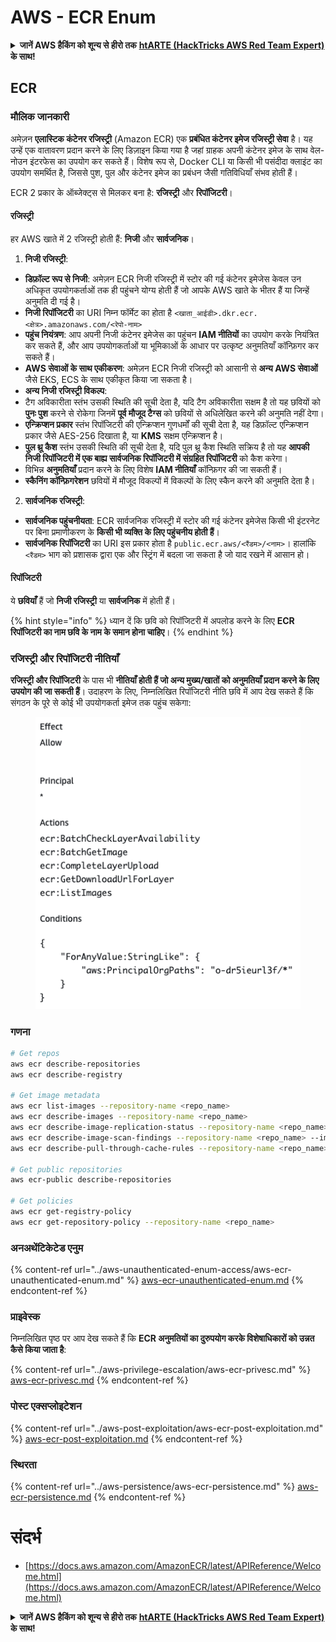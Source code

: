 # AWS - ECR Enum

<details>

<summary><strong>जानें AWS हैकिंग को शून्य से हीरो तक</strong> <a href="https://training.hacktricks.xyz/courses/arte"><strong>htARTE (HackTricks AWS Red Team Expert)</strong></a><strong> के साथ!</strong></summary>

HackTricks का समर्थन करने के अन्य तरीके:

* यदि आप अपनी **कंपनी का विज्ञापन HackTricks में देखना चाहते हैं** या **HackTricks को PDF में डाउनलोड करना चाहते हैं** तो [**सब्सक्रिप्शन प्लान्स देखें**](https://github.com/sponsors/carlospolop)!
* [**आधिकारिक PEASS और HackTricks स्वैग**](https://peass.creator-spring.com) प्राप्त करें
* हमारे विशेष [**NFTs**](https://opensea.io/collection/the-peass-family) कलेक्शन **The PEASS Family** की खोज करें
* **शामिल हों** 💬 [**डिस्कॉर्ड समूह**](https://discord.gg/hRep4RUj7f) या [**टेलीग्राम समूह**](https://t.me/peass) या हमें **ट्विटर** 🐦 [**@hacktricks_live**](https://twitter.com/hacktricks_live)** पर फॉलो** करें।
* **हैकिंग ट्रिक्स साझा करें** द्वारा **PRs सबमिट** करके [**HackTricks**](https://github.com/carlospolop/hacktricks) और [**HackTricks Cloud**](https://github.com/carlospolop/hacktricks-cloud) github repos में।

</details>

## ECR

### मौलिक जानकारी

अमेज़न **एलास्टिक कंटेनर रजिस्ट्री** (Amazon ECR) एक **प्रबंधित कंटेनर इमेज रजिस्ट्री सेवा** है। यह उन्हें एक वातावरण प्रदान करने के लिए डिज़ाइन किया गया है जहां ग्राहक अपनी कंटेनर इमेज के साथ वेल-नोउन इंटरफेस का उपयोग कर सकते हैं। विशेष रूप से, Docker CLI या किसी भी पसंदीदा क्लाइंट का उपयोग समर्थित है, जिससे पुश, पुल और कंटेनर इमेज का प्रबंधन जैसी गतिविधियाँ संभव होती हैं।

ECR 2 प्रकार के ऑब्जेक्ट्स से मिलकर बना है: **रजिस्ट्री** और **रिपॉजिटरी**।

#### रजिस्ट्री

हर AWS खाते में 2 रजिस्ट्री होती हैं: **निजी** और **सार्वजनिक**।

1. **निजी रजिस्ट्री**:

* **डिफ़ॉल्ट रूप से निजी**: अमेज़न ECR निजी रजिस्ट्री में स्टोर की गई कंटेनर इमेजेस केवल उन अधिकृत उपयोगकर्ताओं तक ही पहुंचने योग्य होती हैं जो आपके AWS खाते के भीतर हैं या जिन्हें अनुमति दी गई है।
* **निजी रिपॉजिटरी** का URI निम्न फॉर्मेट का होता है `<खाता_आईडी>.dkr.ecr.<क्षेत्र>.amazonaws.com/<रेपो-नाम>`
* **पहुंच नियंत्रण**: आप अपनी निजी कंटेनर इमेजेस का पहुंचन **IAM नीतियों** का उपयोग करके नियंत्रित कर सकते हैं, और आप उपयोगकर्ताओं या भूमिकाओं के आधार पर उत्कृष्ट अनुमतियाँ कॉन्फ़िगर कर सकते हैं।
* **AWS सेवाओं के साथ एकीकरण**: अमेज़न ECR निजी रजिस्ट्री को आसानी से **अन्य AWS सेवाओं** जैसे EKS, ECS के साथ एकीकृत किया जा सकता है।
* **अन्य निजी रजिस्ट्री विकल्प**:
* टैग अविकारीता स्तंभ उसकी स्थिति की सूची देता है, यदि टैग अविकारीता सक्षम है तो यह छवियों को **पुनः पुश** करने से रोकेगा जिनमें **पूर्व मौजूद टैग्स** को छवियों से अधिलेखित करने की अनुमति नहीं देगा।
* **एन्क्रिप्शन प्रकार** स्तंभ रिपॉजिटरी की एन्क्रिप्शन गुणधर्मों की सूची देता है, यह डिफ़ॉल्ट एन्क्रिप्शन प्रकार जैसे AES-256 दिखाता है, या **KMS** सक्षम एन्क्रिप्शन है।
* **पुल थ्रू कैश** स्तंभ उसकी स्थिति की सूची देता है, यदि पुल थ्रू कैश स्थिति सक्रिय है तो यह **आपकी निजी रिपॉजिटरी में एक बाह्य सार्वजनिक रिपॉजिटरी में संग्रहित रिपॉजिटरी** को कैश करेगा।
* विभिन्न **अनुमतियाँ** प्रदान करने के लिए विशेष **IAM नीतियाँ** कॉन्फ़िगर की जा सकती हैं।
* **स्कैनिंग कॉन्फ़िगरेशन** छवियों में मौजूद विकल्पों में विकल्पों के लिए स्कैन करने की अनुमति देता है।

2. **सार्वजनिक रजिस्ट्री**:

* **सार्वजनिक पहुंचनीयता**: ECR सार्वजनिक रजिस्ट्री में स्टोर की गई कंटेनर इमेजेस किसी भी इंटरनेट पर बिना प्रमाणीकरण के **किसी भी व्यक्ति के लिए पहुंचनीय होती हैं**।
* **सार्वजनिक रिपॉजिटरी** का URI इस प्रकार होता है `public.ecr.aws/<रैंडम>/<नाम>`। हालांकि `<रैंडम>` भाग को प्रशासक द्वारा एक और स्ट्रिंग में बदला जा सकता है जो याद रखने में आसान हो।

#### **रिपॉजिटरी**

ये **छवियाँ** हैं जो **निजी रजिस्ट्री** या **सार्वजनिक** में होती हैं।

{% hint style="info" %}
ध्यान दें कि छवि को रिपॉजिटरी में अपलोड करने के लिए **ECR रिपॉजिटरी का नाम छवि के नाम के समान होना चाहिए**।
{% endhint %}

### रजिस्ट्री और रिपॉजिटरी नीतियाँ

**रजिस्ट्री और रिपॉजिटरी** के पास भी **नीतियाँ होती हैं जो अन्य मुख्य/खातों को अनुमतियाँ प्रदान करने के लिए उपयोग की जा सकती हैं**। उदाहरण के लिए, निम्नलिखित रिपॉजिटरी नीति छवि में आप देख सकते हैं कि संगठन के पूरे से कोई भी उपयोगकर्ता इमेज तक पहुंच सकेगा:

<figure><img src="../../../.gitbook/assets/image (87).png" alt=""><figcaption></figcaption></figure>

### गणना
```bash
# Get repos
aws ecr describe-repositories
aws ecr describe-registry

# Get image metadata
aws ecr list-images --repository-name <repo_name>
aws ecr describe-images --repository-name <repo_name>
aws ecr describe-image-replication-status --repository-name <repo_name> --image-id <image_id>
aws ecr describe-image-scan-findings --repository-name <repo_name> --image-id <image_id>
aws ecr describe-pull-through-cache-rules --repository-name <repo_name> --image-id <image_id>

# Get public repositories
aws ecr-public describe-repositories

# Get policies
aws ecr get-registry-policy
aws ecr get-repository-policy --repository-name <repo_name>
```
### अनअथेंटिकेटेड एनुम

{% content-ref url="../aws-unauthenticated-enum-access/aws-ecr-unauthenticated-enum.md" %}
[aws-ecr-unauthenticated-enum.md](../aws-unauthenticated-enum-access/aws-ecr-unauthenticated-enum.md)
{% endcontent-ref %}

### प्राइवेस्क

निम्नलिखित पृष्ठ पर आप देख सकते हैं कि **ECR अनुमतियों का दुरुपयोग करके विशेषाधिकारों को उन्नत कैसे किया जाता है**:

{% content-ref url="../aws-privilege-escalation/aws-ecr-privesc.md" %}
[aws-ecr-privesc.md](../aws-privilege-escalation/aws-ecr-privesc.md)
{% endcontent-ref %}

### पोस्ट एक्सप्लोइटेशन

{% content-ref url="../aws-post-exploitation/aws-ecr-post-exploitation.md" %}
[aws-ecr-post-exploitation.md](../aws-post-exploitation/aws-ecr-post-exploitation.md)
{% endcontent-ref %}

### स्थिरता

{% content-ref url="../aws-persistence/aws-ecr-persistence.md" %}
[aws-ecr-persistence.md](../aws-persistence/aws-ecr-persistence.md)
{% endcontent-ref %}

# संदर्भ
* [https://docs.aws.amazon.com/AmazonECR/latest/APIReference/Welcome.html](https://docs.aws.amazon.com/AmazonECR/latest/APIReference/Welcome.html)

<details>

<summary><strong>जानें AWS हैकिंग को शून्य से हीरो तक</strong> <a href="https://training.hacktricks.xyz/courses/arte"><strong>htARTE (HackTricks AWS Red Team Expert)</strong></a><strong> के साथ!</strong></summary>

HackTricks का समर्थन करने के अन्य तरीके:

* यदि आप अपनी **कंपनी का विज्ञापन HackTricks में देखना चाहते हैं** या **HackTricks को PDF में डाउनलोड करना चाहते हैं** तो [**सब्सक्रिप्शन प्लान्स**](https://github.com/sponsors/carlospolop) देखें!
* [**आधिकारिक PEASS & HackTricks स्वैग**](https://peass.creator-spring.com) प्राप्त करें
* हमारे विशेष [**NFTs**](https://opensea.io/collection/the-peass-family) कलेक्शन, [**The PEASS Family**](https://opensea.io/collection/the-peass-family) खोजें
* **शामिल हों** 💬 [**डिस्कॉर्ड समूह**](https://discord.gg/hRep4RUj7f) या [**टेलीग्राम समूह**](https://t.me/peass) या हमें **ट्विटर** 🐦 [**@hacktricks_live**](https://twitter.com/hacktricks_live) पर **फॉलो** करें।
* **हैकिंग ट्रिक्स साझा करें** द्वारा **पीआर जमा करके** [**HackTricks**](https://github.com/carlospolop/hacktricks) और [**HackTricks Cloud**](https://github.com/carlospolop/hacktricks-cloud) github रेपो में।

</details>
